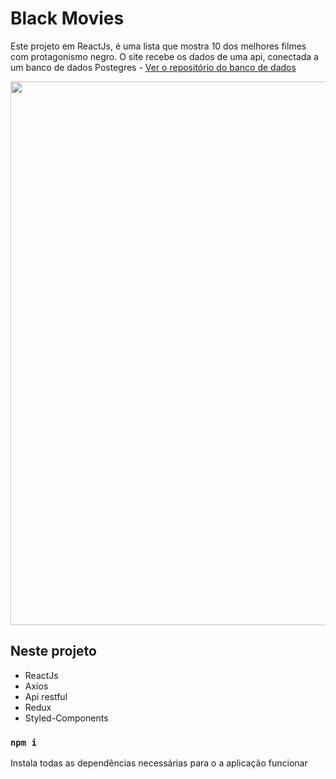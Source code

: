 # Black Movies
Este projeto em ReactJs, é uma lista que mostra 10 dos melhores filmes com protagonismo negro.
O site recebe os dados de uma api, conectada a um banco de dados Postegres - [Ver o repositório do banco de dados](https://github.com/claudionsc/BD-Filmes-protagonismo-negro)

<p align="center">
<img width="870" src="src\assests\to_readme\bm.gif">
</p>

## Neste projeto

* ReactJs
* Axios
* Api restful 
* Redux 
* Styled-Components


### `npm i`

Instala todas as dependências necessárias para o a aplicação funcionar
